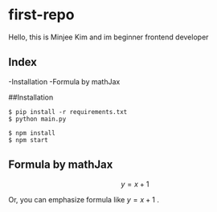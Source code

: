 # first-repo 

Hello, this is Minjee Kim and im beginner frontend developer

## Index

-Installation
-Formula by mathJax

##Installation

```shell
$ pip install -r requirements.txt
$ python main.py
```

```shell
$ npm install
$ npm start
```

## Formula by mathJax

$$ y=x+1 $$

Or, you can emphasize formula like $y=x+1$ . 
